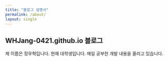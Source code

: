 ```yaml
---
title: "블로그 설명서"
permalink: /about/
layout: single
---
```


## WHJang-0421.github.io 블로그

제 이름은 장우혁입니다. 현재 대학생입니다. 매일 공부한 개발 내용을 올리고 있습니다.